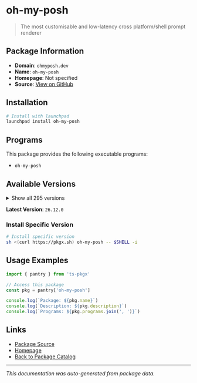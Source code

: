 # oh-my-posh

> The most customisable and low-latency cross platform/shell prompt renderer

## Package Information

- **Domain**: `ohmyposh.dev`
- **Name**: `oh-my-posh`
- **Homepage**: Not specified
- **Source**: [View on GitHub](https://github.com/pkgxdev/pantry/tree/main/projects/ohmyposh.dev/package.yml)

## Installation

```bash
# Install with launchpad
launchpad install oh-my-posh
```

## Programs

This package provides the following executable programs:

- `oh-my-posh`

## Available Versions

<details>
<summary>Show all 295 versions</summary>

- `26.12.0`, `26.11.0`, `26.10.1`, `26.10.0`, `26.9.0`
- `26.8.0`, `26.7.0`, `26.6.1`, `26.6.0`, `26.5.0`
- `26.4.2`, `26.4.1`, `26.4.0`, `26.3.0`, `26.2.2`
- `26.2.1`, `26.2.0`, `26.1.0`, `26.0.5`, `26.0.4`
- `26.0.3`, `26.0.2`, `26.0.1`, `26.0.0`, `25.23.3`
- `25.23.2`, `25.23.1`, `25.23.0`, `25.22.0`, `25.21.1`
- `25.21.0`, `25.20.1`, `25.20.0`, `25.19.0`, `25.18.0`
- `25.17.0`, `25.16.1`, `25.16.0`, `25.15.0`, `25.14.0`
- `25.13.0`, `25.12.0`, `25.11.2`, `25.11.1`, `25.11.0`
- `25.10.2`, `25.10.1`, `25.10.0`, `25.9.0`, `25.8.0`
- `25.7.1`, `25.7.0`, `25.6.1`, `25.6.0`, `25.5.1`
- `25.5.0`, `25.4.3`, `25.4.2`, `25.4.1`, `25.4.0`
- `25.3.0`, `25.2.1`, `25.2.0`, `25.1.1`, `25.1.0`
- `25.0.0`, `24.19.0`, `24.18.1`, `24.18.0`, `24.17.1`
- `24.17.0`, `24.16.1`, `24.16.0`, `24.15.1`, `24.15.0`
- `24.14.0`, `24.13.1`, `24.13.0`, `24.12.0`, `24.11.4`
- `24.11.3`, `24.11.2`, `24.11.1`, `24.11.0`, `24.10.1`
- `24.10.0`, `24.9.1`, `24.9.0`, `24.8.0`, `24.7.1`
- `24.7.0`, `24.6.5`, `24.6.4`, `24.6.3`, `24.6.2`
- `24.6.1`, `24.6.0`, `24.5.2`, `24.5.1`, `24.5.0`
- `24.4.1`, `24.4.0`, `24.3.0`, `24.2.2`, `24.2.1`
- `24.2.0`, `24.1.0`, `24.0.11`, `24.0.10`, `24.0.9`
- `24.0.8`, `24.0.7`, `24.0.6`, `24.0.5`, `24.0.4`
- `24.0.3`, `24.0.2`, `24.0.1`, `24.0.0`, `23.20.3`
- `23.20.2`, `23.20.1`, `23.20.0`, `23.19.0`, `23.18.0`
- `23.17.0`, `23.16.0`, `23.15.3`, `23.15.2`, `23.15.1`
- `23.15.0`, `23.14.2`, `23.14.1`, `23.14.0`, `23.13.4`
- `23.13.3`, `23.13.2`, `23.13.1`, `23.13.0`, `23.12.0`
- `23.11.1`, `23.11.0`, `23.10.1`, `23.10.0`, `23.9.1`
- `23.9.0`, `23.8.0`, `23.7.2`, `23.7.1`, `23.7.0`
- `23.6.8`, `23.6.7`, `23.6.6`, `23.6.5`, `23.6.4`
- `23.6.3`, `23.6.2`, `23.6.1`, `23.6.0`, `23.5.0`
- `23.4.1`, `23.4.0`, `23.3.3`, `23.3.2`, `23.3.1`
- `23.3.0`, `23.2.1`, `23.2.0`, `23.1.0`, `23.0.2`
- `23.0.1`, `23.0.0`, `22.3.0`, `22.2.0`, `22.1.0`
- `22.0.3`, `22.0.2`, `22.0.1`, `22.0.0`, `21.28.0`
- `21.27.0`, `21.26.4`, `21.26.3`, `21.26.2`, `21.26.1`
- `21.26.0`, `21.25.0`, `21.24.0`, `21.23.6`, `21.23.5`
- `21.23.4`, `21.23.3`, `21.23.2`, `21.23.1`, `21.23.0`
- `21.22.0`, `21.21.3`, `21.21.2`, `21.21.1`, `21.21.0`
- `21.20.2`, `21.20.1`, `21.20.0`, `21.19.0`, `21.18.2`
- `21.18.1`, `21.18.0`, `21.17.2`, `21.17.1`, `21.17.0`
- `21.16.2`, `21.16.1`, `21.16.0`, `21.15.1`, `21.15.0`
- `21.14.0`, `21.13.1`, `21.13.0`, `21.12.1`, `21.12.0`
- `21.11.0`, `21.10.3`, `21.10.2`, `21.10.1`, `21.10.0`
- `21.9.1`, `21.9.0`, `21.8.0`, `21.7.0`, `21.6.0`
- `21.5.0`, `21.4.0`, `21.3.0`, `21.2.2`, `21.2.1`
- `21.2.0`, `21.1.0`, `21.0.1`, `21.0.0`, `20.2.3`
- `20.2.2`, `20.2.1`, `20.2.0`, `20.1.0`, `20.0.2`
- `20.0.1`, `20.0.0`, `19.32.0`, `19.31.0`, `19.30.0`
- `19.29.1`, `19.29.0`, `19.28.0`, `19.27.0`, `19.26.1`
- `19.26.0`, `19.25.0`, `19.24.3`, `19.24.2`, `19.24.1`
- `19.24.0`, `19.23.1`, `19.23.0`, `19.22.0`, `19.21.1`
- `19.21.0`, `19.20.0`, `19.19.0`, `19.18.1`, `19.18.0`
- `19.17.2`, `19.17.1`, `19.17.0`, `19.16.2`, `19.16.1`
- `19.16.0`, `19.15.1`, `19.15.0`, `19.14.0`, `19.13.0`
- `19.12.0`, `19.11.7`, `19.11.6`, `19.11.5`, `19.11.4`
- `19.11.3`, `19.11.2`, `19.11.1`, `19.11.0`, `19.10.0`
- `19.9.0`, `19.8.3`, `19.8.2`, `19.8.1`, `19.8.0`

</details>

**Latest Version**: `26.12.0`

### Install Specific Version

```bash
# Install specific version
sh <(curl https://pkgx.sh) oh-my-posh -- $SHELL -i
```

## Usage Examples

```typescript
import { pantry } from 'ts-pkgx'

// Access this package
const pkg = pantry['oh-my-posh']

console.log(`Package: ${pkg.name}`)
console.log(`Description: ${pkg.description}`)
console.log(`Programs: ${pkg.programs.join(', ')}`)
```

## Links

- [Package Source](https://github.com/pkgxdev/pantry/tree/main/projects/ohmyposh.dev/package.yml)
- [Homepage](#)
- [Back to Package Catalog](../../package-catalog.md)

---

*This documentation was auto-generated from package data.*
